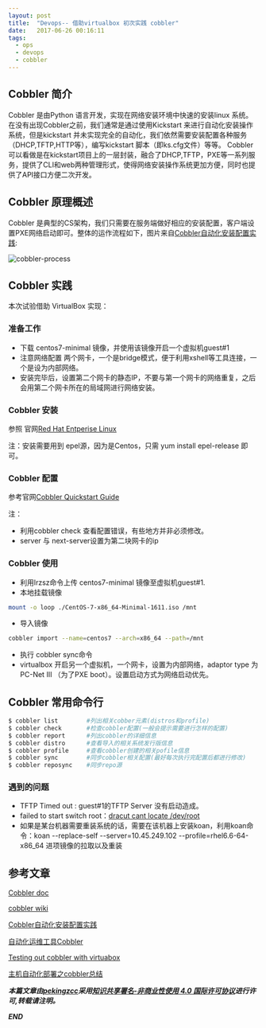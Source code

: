 ```yaml
---
layout: post
title:  "Devops-- 借助virtualbox 初次实践 cobbler"
date:   2017-06-26 00:16:11
tags: 
  - ops
  - devops
  - cobbler
---
```


## Cobbler 简介

Cobbler 是由Python 语言开发，实现在网络安装环境中快速的安装linux 系统。
在没有出现Cobbler之前，我们通常是通过使用Kickstart 来进行自动化安装操作系统，但是kickstart 并未实现完全的自动化，我们依然需要安装配置各种服务（DHCP,TFTP,HTTP等），编写kickstart 脚本（即ks.cfg文件）等等。
Cobbler可以看做是在kickstart项目上的一层封装，融合了DHCP,TFTP，PXE等一系列服务，提供了CLI和web两种管理形式，使得网络安装操作系统更加方便，同时也提供了API接口方便二次开发。

##  Cobbler 原理概述

Cobbler 是典型的CS架构，我们只需要在服务端做好相应的安装配置，客户端设置PXE网络启动即可。整体的运作流程如下，图片来自[Cobbler自动化安装配置实践](https://wsgzao.github.io/post/cobbler/):

![cobbler-process](http://oeptotikb.bkt.clouddn.com/2017-06-25-cobbler-process.jpeg)

## Cobbler 实践

本次试验借助 VirtualBox 实现：

### 准备工作

- 下载 centos7-minimal 镜像，并使用该镜像开启一个虚拟机guest#1
- 注意网络配置 两个网卡，一个是bridge模式，便于利用xshell等工具连接，一个是设为内部网络。
- 安装完毕后，设置第二个网卡的静态IP，不要与第一个网卡的网络重复，之后会用第二个网卡所在的局域网进行网络安装。

### Cobbler 安装

参照 官网[Red Hat Entperise Linux](https://cobbler.github.io/manuals/2.6.0/2/2/2_-_RHEL_and_CentOS.html)

注：安装需要用到 epel源，因为是Centos，只需 yum install epel-release 即可。

### Cobbler 配置

参考官网[Cobbler Quickstart Guide](https://cobbler.github.io/manuals/quickstart/)

注：

- 利用cobbler check 查看配置错误，有些地方并非必须修改。
- server 与 next-server设置为第二块网卡的ip

### Cobbler 使用

- 利用lrzsz命令上传 centos7-minimal 镜像至虚拟机guest#1.
- 本地挂载镜像
```bash
mount -o loop ./CentOS-7-x86_64-Minimal-1611.iso /mnt
```
- 导入镜像
```bash
cobbler import --name=centos7 --arch=x86_64 --path=/mnt
```

- 执行 cobbler sync命令
- virtualbox 开启另一个虚拟机，一个网卡，设置为内部网络，adaptor type 为PC-Net III （为了PXE boot）。设置启动方式为网络启动优先。

## Cobbler 常用命令行

```bash
$ cobbler list        #列出相关cobber元素(distros和profile)
$ cobbler check       #检查cobbler配置(一般会提示需要进行怎样的配置)
$ cobbler report      #列出cobbler的详细信息
$ cobbler distro      #查看导入的相关系统发行版信息
$ cobbler profile     #查看cobbler创建的相关pofile信息
$ cobbler sync        #同步cobbler相关配置(最好每次执行完配置后都进行修改)
$ cobbler reposync    #同步repo源

```

### 遇到的问题

- TFTP Timed out : guest#1的TFTP Server 没有启动造成。
- failed to start switch root：[dracut cant locate /dev/root](https://www.centos.org/forums/viewtopic.php?t=57419)
- 如果是某台机器需要重装系统的话，需要在该机器上安装koan，利用koan命令：koan --replace-self --server=10.45.249.102 --profile=rhel6.6-64-x86_64 进项镜像的拉取以及重装


## 参考文章


[Cobbler doc](https://cobbler.github.io/)

[cobbler wiki](https://zh.wikipedia.org/wiki/Cobbler_(%E8%BD%AF%E4%BB%B6))

[Cobbler自动化安装配置实践](https://wsgzao.github.io/post/cobbler/)

[自动化运维工具Cobbler](http://cuchadanfan.blog.51cto.com/9940284/1698348)

[Testing out cobbler with virtuabox](http://www.webscalability.com/blog/2013/03/testing-out-cobbler-with-virtuabox/)

[主机自动化部署之cobbler总结](http://www.bijishequ.com/detail/50880?p=)

 ***本篇文章由[pekingzcc](https://zhangchenchen.github.io/)采用[知识共享署名-非商业性使用 4.0 国际许可协议](https://creativecommons.org/licenses/by-nc-sa/4.0/)进行许可,转载请注明。***


 ***END***